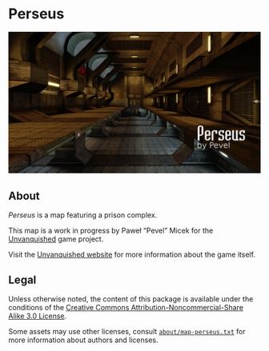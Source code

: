 Perseus
=======

![Perseus levelshot](meta/perseus/perseus.png)

About
-----

_Perseus_ is a map featuring a prison complex.

This map is a work in progress by Paweł “Pevel” Micek for the [Unvanquished](https://unvanquished.net) game project. 

Visit the [Unvanquished website](https://unvanquished.net/) for more information about the game itself.

Legal
-----

Unless otherwise noted, the content of this package is available under the conditions of the [Creative Commons Attribution-Noncommercial-Share Alike 3.0 License](https://creativecommons.org/licenses/by-nc-sa/3.0/).

Some assets may use other licenses, consult [`about/map-perseus.txt`](about/map-perseus.txt) for more information about authors and licenses.